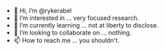 - 👋 Hi, I’m @rykerabel
- 👀 I’m interested in ... very focused research.
- 🌱 I’m currently learning ... not at liberty to disclose.
- 💞️ I’m looking to collaborate on ... nothing.
- 📫 How to reach me ... you shouldn't.

<!---
rykerabel/rykerabel is a ✨ special ✨ repository because its `README.md` (this file) appears on your GitHub profile.
You can click the Preview link to take a look at your changes.
--->
